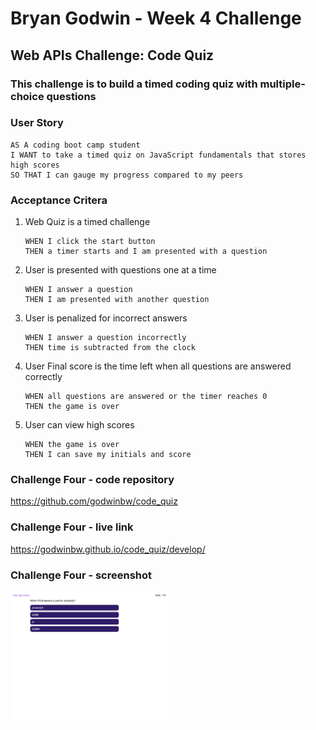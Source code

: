 # **Bryan Godwin - Week 4 Challenge**

## **Web APIs Challenge: Code Quiz**

### This challenge is to build a timed coding quiz with multiple-choice questions

### **User Story**

    AS A coding boot camp student
    I WANT to take a timed quiz on JavaScript fundamentals that stores high scores
    SO THAT I can gauge my progress compared to my peers

### **Acceptance Critera**

1.  Web Quiz is a timed challenge

        WHEN I click the start button
        THEN a timer starts and I am presented with a question

2.  User is presented with questions one at a time

        WHEN I answer a question
        THEN I am presented with another question

3.  User is penalized for incorrect answers

        WHEN I answer a question incorrectly
        THEN time is subtracted from the clock

4.  User Final score is the time left when all questions are answered correctly

        WHEN all questions are answered or the timer reaches 0
        THEN the game is over

5.  User can view high scores

        WHEN the game is over
        THEN I can save my initials and score

### **Challenge Four - code repository**

<https://github.com/godwinbw/code_quiz>

### **Challenge Four - live link**

<https://godwinbw.github.io/code_quiz/develop/>

### **Challenge Four - screenshot**

<img src="./challenge_4_screenshot.png" style="width: 50%; height=auto;">
